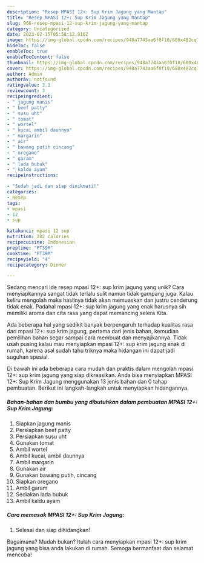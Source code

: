 ```yaml
---
description: "Resep MPASI 12+: Sup Krim Jagung yang Mantap"
title: "Resep MPASI 12+: Sup Krim Jagung yang Mantap"
slug: 966-resep-mpasi-12-sup-krim-jagung-yang-mantap
category: Uncategorized
date: 2023-02-15T05:58:12.916Z
image: https://img-global.cpcdn.com/recipes/948a7743aa6f0f10/680x482cq70/mpasi-12-sup-krim-jagung-foto-resep-utama.jpg
hideToc: false
enableToc: true
enableTocContent: false
thumbnail: https://img-global.cpcdn.com/recipes/948a7743aa6f0f10/680x482cq70/mpasi-12-sup-krim-jagung-foto-resep-utama.jpg
cover: https://img-global.cpcdn.com/recipes/948a7743aa6f0f10/680x482cq70/mpasi-12-sup-krim-jagung-foto-resep-utama.jpg
author: Admin
authorAv: notfound
ratingvalue: 3.1
reviewcount: 3
recipeingredient:
- " jagung manis"
- " beef patty"
- " susu uht"
- " tomat"
- " wortel"
- " kucai ambil daunnya"
- " margarin"
- " air"
- " bawang putih cincang"
- " oregano"
- " garam"
- " lada bubuk"
- " kaldu ayam"
recipeinstructions:

- "Sudah jadi dan siap dinikmati!"
categories:
- Resep
tags:
- mpasi
- 12
- sup

katakunci: mpasi 12 sup 
nutrition: 282 calories
recipecuisine: Indonesian
preptime: "PT39M"
cooktime: "PT39M"
recipeyield: "4"
recipecategory: Dinner

---
```





Sedang mencari ide resep mpasi 12+: sup krim jagung yang unik? Cara menyiapkannya sangat tidak terlalu sulit namun tidak gampang juga. Kalau keliru mengolah maka hasilnya tidak akan memuaskan dan justru cenderung tidak enak. Padahal mpasi 12+: sup krim jagung yang enak harusnya sih memiliki aroma dan cita rasa yang dapat memancing selera Kita.







Ada beberapa hal yang sedikit banyak berpengaruh terhadap kualitas rasa dari mpasi 12+: sup krim jagung, pertama dari jenis bahan, kemudian pemilihan bahan segar sampai cara membuat dan menyajikannya. Tidak usah pusing kalau mau menyiapkan mpasi 12+: sup krim jagung enak di rumah, karena asal sudah tahu triknya maka hidangan ini dapat jadi suguhan spesial.






Di bawah ini ada beberapa cara mudah dan praktis dalam mengolah mpasi 12+: sup krim jagung yang siap dikreasikan. Anda bisa menyiapkan MPASI 12+: Sup Krim Jagung menggunakan 13 jenis bahan dan 0 tahap pembuatan. Berikut ini langkah-langkah untuk menyiapkan hidangannya.

<!--inarticleads1-->

##### Bahan-bahan dan bumbu yang dibutuhkan dalam pembuatan MPASI 12+: Sup Krim Jagung:

1. Siapkan  jagung manis
1. Persiapkan  beef patty
1. Persiapkan  susu uht
1. Gunakan  tomat
1. Ambil  wortel
1. Ambil  kucai, ambil daunnya
1. Ambil  margarin
1. Gunakan  air
1. Gunakan  bawang putih, cincang
1. Siapkan  oregano
1. Ambil  garam
1. Sediakan  lada bubuk
1. Ambil  kaldu ayam




<!--inarticleads2-->

##### Cara memasak MPASI 12+: Sup Krim Jagung:


1. Selesai dan siap dihidangkan!



Bagaimana? Mudah bukan? Itulah cara menyiapkan mpasi 12+: sup krim jagung yang bisa anda lakukan di rumah. Semoga bermanfaat dan selamat mencoba!
